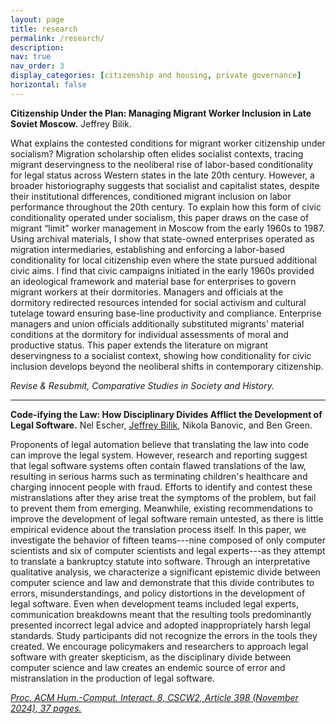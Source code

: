 ```yaml
---
layout: page
title: research 
permalink: /research/
description: 
nav: true
nav_order: 3
display_categories: [citizenship and housing, private governance]
horizontal: false
---
```


<b>Citizenship Under the Plan: Managing Migrant Worker Inclusion in Late Soviet Moscow.</b> Jeffrey Bilik.

What explains the contested conditions for migrant worker citizenship under socialism? Migration scholarship often elides socialist contexts, tracing migrant deservingness to the neoliberal rise of labor-based conditionality for legal status across Western states in the late 20th century. However, a broader historiography suggests that socialist and capitalist states, despite their institutional differences, conditioned migrant inclusion on labor performance throughout the 20th century. To explain how this form of civic conditionality operated under socialism, this paper draws on the case of migrant “limit” worker management in Moscow from the early 1960s to 1987. Using archival materials, I show that state-owned enterprises operated as migration intermediaries, establishing and enforcing a labor-based conditionality for local citizenship even where the state pursued additional civic aims. I find that civic campaigns initiated in the early 1960s provided an ideological framework and material base for enterprises to govern migrant workers at their dormitories. Managers and officials at the dormitory redirected resources intended for social activism and cultural tutelage toward ensuring base-line productivity and compliance. Enterprise managers and union officials additionally substituted migrants’ material conditions at the dormitory for individual assessments of moral and productive status. This paper extends the literature on migrant deservingness to a socialist context, showing how conditionality for civic inclusion develops beyond the neoliberal shifts in contemporary citizenship.

<i>Revise & Resubmit, Comparative Studies in Society and History.</i>

<hr class="rounded">

<b>Code-ifying the Law: How Disciplinary Divides Afflict the Development of Legal Software.</b> Nel Escher, <u>Jeffrey Bilik</u>, Nikola Banovic, and Ben Green.

Proponents of legal automation believe that translating the law into code can improve the legal system. However, research and reporting suggest that legal software systems often contain flawed translations of the law, resulting in serious harms such as terminating children's healthcare and charging innocent people with fraud. Efforts to identify and contest these mistranslations after they arise treat the symptoms of the problem, but fail to prevent them from emerging. Meanwhile, existing recommendations to improve the development of legal software remain untested, as there is little empirical evidence about the translation process itself. In this paper, we investigate the behavior of fifteen teams---nine composed of only computer scientists and six of computer scientists and legal experts---as they attempt to translate a bankruptcy statute into software. Through an interpretative qualitative analysis, we characterize a significant epistemic divide between computer science and law and demonstrate that this divide contributes to errors, misunderstandings, and policy distortions in the development of legal software. Even when development teams included legal experts, communication breakdowns meant that the resulting tools predominantly presented incorrect legal advice and adopted inappropriately harsh legal standards. Study participants did not recognize the errors in the tools they created. We encourage policymakers and researchers to approach legal software with greater skepticism, as the disciplinary divide between computer science and law creates an endemic source of error and mistranslation in the production of legal software.

<a href="https://dl.acm.org/doi/10.1145/3686937"><i>Proc. ACM Hum.-Comput. Interact. 8, CSCW2, Article 398 (November 2024), 37 pages.</i></a>

